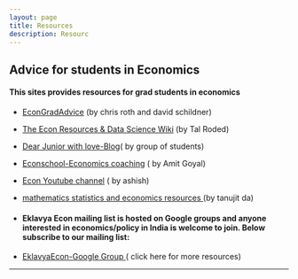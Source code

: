 ```yaml
---
layout: page
title: Resources
description: Resourc
---
```


## **Advice for students in Economics**

#### This sites provides resources for grad students in economics
* <a href="https://sites.google.com/view/econgradadvice/">EconGradAdvice</a> (by chris roth and david schildner)
* <a href="https://www.visualizecuriosity.com/econ-wiki">The Econ Resources & Data Science Wiki</a> (by Tal Roded)
* <a href="http://eureka-wow.blogspot.com">Dear Junior with love-Blog</a>( by group of students)
* <a href="https://www.econschool.in">Econschool-Economics coaching</a> ( by Amit Goyal)
* <a href="https://www.youtube.com/@HoneyofKnowledge"> Econ Youtube channel</a> ( by ashish)
* <a href=" https://www.ctanujit.org/lecture-notes.html"> mathematics statistics and economics resources </a> (by tanujit da)

* #### Eklavya Econ mailing list is hosted on Google groups and anyone interested in economics/policy in India is welcome to join. Below  subscribe to our mailing list:

* <a href="https://groups.google.com/u/1/g/eklavya-econ">EklavyaEcon-Google Group </a> ( click here for more resources)

---




  

